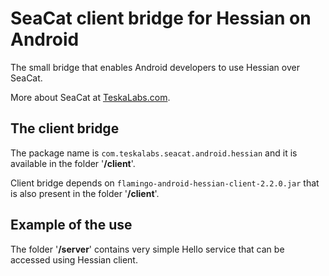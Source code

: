 # SeaCat client bridge for Hessian on Android

The small bridge that enables Android developers to use Hessian over SeaCat.

More about SeaCat at [TeskaLabs.com](http://teskalabs.com/).

## The client bridge

The package name is `com.teskalabs.seacat.android.hessian` and it is available in the folder '**/client**'.

Client bridge depends on `flamingo-android-hessian-client-2.2.0.jar` that is also present in the folder '**/client**'.


## Example of the use

The folder '**/server**' contains very simple Hello service that can be accessed using Hessian client.
